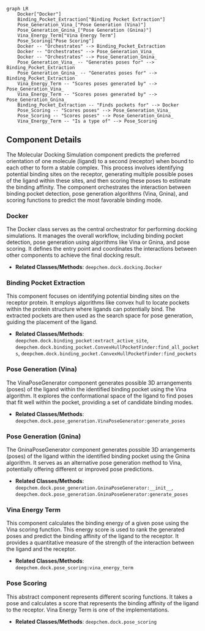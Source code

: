 ```mermaid
graph LR
    Docker["Docker"]
    Binding_Pocket_Extraction["Binding Pocket Extraction"]
    Pose_Generation_Vina_["Pose Generation (Vina)"]
    Pose_Generation_Gnina_["Pose Generation (Gnina)"]
    Vina_Energy_Term["Vina Energy Term"]
    Pose_Scoring["Pose Scoring"]
    Docker -- "Orchestrates" --> Binding_Pocket_Extraction
    Docker -- "Orchestrates" --> Pose_Generation_Vina_
    Docker -- "Orchestrates" --> Pose_Generation_Gnina_
    Pose_Generation_Vina_ -- "Generates poses for" --> Binding_Pocket_Extraction
    Pose_Generation_Gnina_ -- "Generates poses for" --> Binding_Pocket_Extraction
    Vina_Energy_Term -- "Scores poses generated by" --> Pose_Generation_Vina_
    Vina_Energy_Term -- "Scores poses generated by" --> Pose_Generation_Gnina_
    Binding_Pocket_Extraction -- "Finds pockets for" --> Docker
    Pose_Scoring -- "Scores poses" --> Pose_Generation_Vina_
    Pose_Scoring -- "Scores poses" --> Pose_Generation_Gnina_
    Vina_Energy_Term -- "Is a type of" --> Pose_Scoring
```

## Component Details

The Molecular Docking Simulation component predicts the preferred orientation of one molecule (ligand) to a second (receptor) when bound to each other to form a stable complex. This process involves identifying potential binding sites on the receptor, generating multiple possible poses of the ligand within these sites, and then scoring these poses to estimate the binding affinity. The component orchestrates the interaction between binding pocket detection, pose generation algorithms (Vina, Gnina), and scoring functions to predict the most favorable binding mode.

### Docker
The Docker class serves as the central orchestrator for performing docking simulations. It manages the overall workflow, including binding pocket detection, pose generation using algorithms like Vina or Gnina, and pose scoring. It defines the entry point and coordinates the interactions between other components to achieve the final docking result.
- **Related Classes/Methods**: `deepchem.dock.docking.Docker`

### Binding Pocket Extraction
This component focuses on identifying potential binding sites on the receptor protein. It employs algorithms like convex hull to locate pockets within the protein structure where ligands can potentially bind. The extracted pockets are then used as the search space for pose generation, guiding the placement of the ligand.
- **Related Classes/Methods**: `deepchem.dock.binding_pocket:extract_active_site`, `deepchem.dock.binding_pocket.ConvexHullPocketFinder:find_all_pockets`, `deepchem.dock.binding_pocket.ConvexHullPocketFinder:find_pockets`

### Pose Generation (Vina)
The VinaPoseGenerator component generates possible 3D arrangements (poses) of the ligand within the identified binding pocket using the Vina algorithm. It explores the conformational space of the ligand to find poses that fit well within the pocket, providing a set of candidate binding modes.
- **Related Classes/Methods**: `deepchem.dock.pose_generation.VinaPoseGenerator:generate_poses`

### Pose Generation (Gnina)
The GninaPoseGenerator component generates possible 3D arrangements (poses) of the ligand within the identified binding pocket using the Gnina algorithm. It serves as an alternative pose generation method to Vina, potentially offering different or improved pose predictions.
- **Related Classes/Methods**: `deepchem.dock.pose_generation.GninaPoseGenerator:__init__`, `deepchem.dock.pose_generation.GninaPoseGenerator:generate_poses`

### Vina Energy Term
This component calculates the binding energy of a given pose using the Vina scoring function. This energy score is used to rank the generated poses and predict the binding affinity of the ligand to the receptor. It provides a quantitative measure of the strength of the interaction between the ligand and the receptor.
- **Related Classes/Methods**: `deepchem.dock.pose_scoring:vina_energy_term`

### Pose Scoring
This abstract component represents different scoring functions. It takes a pose and calculates a score that represents the binding affinity of the ligand to the receptor. Vina Energy Term is one of the implementations.
- **Related Classes/Methods**: `deepchem.dock.pose_scoring`
